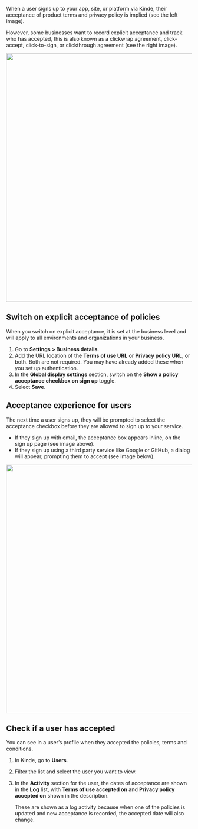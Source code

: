 
When a user signs up to your app, site, or platform via Kinde, their acceptance of product terms and privacy policy is implied (see the left image).

However, some businesses want to record explicit acceptance and track who has accepted, this is also known as a clickwrap agreement, click-accept, click-to-sign, or clickthrough agreement (see the right image).

<img
  src="https://imagedelivery.net/skPPZTHzSlcslvHjesZQcQ/7933c9f0-7285-431c-b702-3607a0a98100/public"
  alt=""
  width="672px"
  height="auto"
  fetchpriority="low"
  loading="lazy"
  decoding="async"
/>

## Switch on explicit acceptance of policies

When you switch on explicit acceptance, it is set at the business level and will apply to all environments and organizations in your business.

1. Go to **Settings > Business details**.
2. Add the URL location of the **Terms of use URL** or **Privacy policy URL**, or both. Both are not required. You may have already added these when you set up authentication.
3. In the **Global display settings** section, switch on the **Show a policy acceptance checkbox on sign up** toggle.
4. Select **Save**.

## Acceptance experience for users

The next time a user signs up, they will be prompted to select the acceptance checkbox before they are allowed to sign up to your service.

- If they sign up with email, the acceptance box appears inline, on the sign up page (see image above).
- If they sign up using a third party service like Google or GitHub, a dialog will appear, prompting them to accept (see image below).

<img
  src="https://imagedelivery.net/skPPZTHzSlcslvHjesZQcQ/4bf1e7ff-ed53-445b-206b-6c1fe2121000/public"
  alt=""
  width="672px"
  height="auto"
  fetchpriority="low"
  loading="lazy"
  decoding="async"
/>

## Check if a user has accepted

You can see in a user’s profile when they accepted the policies, terms and conditions.

1. In Kinde, go to **Users**.
2. Filter the list and select the user you want to view.
3. In the **Activity** section for the user, the dates of acceptance are shown in the **Log** list, with **Terms of use accepted on** and **Privacy policy accepted on** shown in the description.

   These are shown as a log activity because when one of the policies is updated and new acceptance is recorded, the accepted date will also change.
